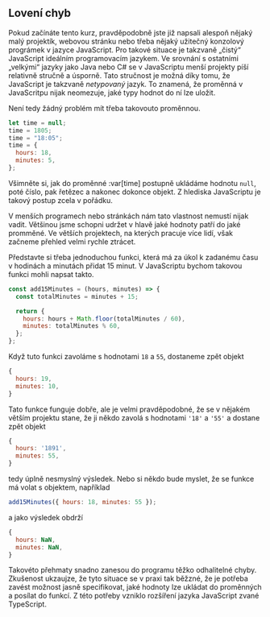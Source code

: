 ## Lovení chyb

Pokud začínáte tento kurz, pravděpodobně jste již napsali alespoň nějaký malý projektík, webovou stránku nebo třeba nějaký užitečný konzolový prográmek v jazyce JavaScript. Pro takové situace je takzvaně „čistý“ JavaScript ideálním programovacím jazykem. Ve srovnání s ostatními „velkými“ jazyky jako Java nebo C# se v JavaScriptu menší projekty píší relativně stručně a úsporně. Tato stručnost je možná díky tomu, že JavaScript je takzvaně _netypovaný_ jazyk. To znamená, že proměnná v JavaScritpu nijak neomezuje, jaké typy hodnot do ní lze uložit.

Není tedy žádný problém mít třeba takovouto proměnnou.

```js
let time = null;
time = 1805;
time = "18:05";
time = {
  hours: 18,
  minutes: 5,
};
```

Všimněte si, jak do proměnné :var[time] postupně ukládáme hodnotu `null`, poté číslo, pak řetězec a nakonec dokonce objekt. Z hlediska JavaScriptu je takový postup zcela v pořádku.

V menších programech nebo stránkách nám tato vlastnost nemustí nijak vadit. Většinou jsme schopni udržet v hlavě jaké hodnoty patří do jaké promměné. Ve větších projektech, na kterých pracuje více lidí, však začneme přehled velmi rychle ztrácet.

Představte si třeba jednoduchou funkci, která má za úkol k zadanému času v hodinách a minutách přidat 15 minut. V JavaScriptu bychom takovou funkci mohli napsat takto.

```js
const add15Minutes = (hours, minutes) => {
  const totalMinutes = minutes + 15;

  return {
    hours: hours + Math.floor(totalMinutes / 60),
    minutes: totalMinutes % 60,
  };
};
```

Když tuto funkci zavoláme s hodnotami `18` a `55`, dostaneme zpět objekt

```js
{
  hours: 19,
  minutes: 10,
}
```

Tato funkce funguje dobře, ale je velmi pravděpodobné, že se v nějakém větším projektu stane, že ji někdo zavolá s hodnotami `'18'` a `'55'` a dostane zpět objekt

```js
{
  hours: '1891',
  minutes: 55,
}
```

tedy úplně nesmyslný výsledek. Nebo si někdo bude myslet, že se funkce má volat s objektem, například

```js
add15Minutes({ hours: 18, minutes: 55 });
```

a jako výsledek obdrží

```js
{
  hours: NaN,
  minutes: NaN,
}
```

Takovéto přehmaty snadno zanesou do programu těžko odhalitelné chyby. Zkušenost ukzaujze, že tyto situace se v praxi tak běžzné, že je potřeba zavést možnost jasně specifikovat, jaké hodnoty lze ukládat do proměnných a posílat do funkcí. Z této potřeby vzniklo rozšíření jazyka JavaScript zvané TypeScript.

